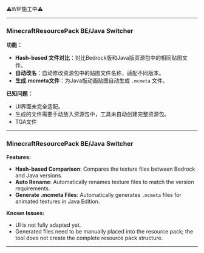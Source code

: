 ⚠WIP施工中⚠

---

### **MinecraftResourcePack BE/Java Switcher**

**功能：**
- **Hash-based 文件对比**：对比Bedrock版和Java版资源包中的相同贴图文件。
- **自动改名**：自动修改资源包中的贴图文件名称，适配不同版本。
- **生成.mcmeta文件**：为Java版动画贴图自动生成 `.mcmeta` 文件。

**已知问题：**
- UI界面未完全适配。
- 生成的文件需要手动放入资源包中，工具未自动创建完整资源包。
- TGA文件
---

### **MinecraftResourcePack BE/Java Switcher**

**Features:**
- **Hash-based Comparison**: Compares the texture files between Bedrock and Java versions.
- **Auto Rename**: Automatically renames texture files to match the version requirements.
- **Generate .mcmeta Files**: Automatically generates `.mcmeta` files for animated textures in Java Edition.

**Known Issues:**
- UI is not fully adapted yet.
- Generated files need to be manually placed into the resource pack; the tool does not create the complete resource pack structure.

---
